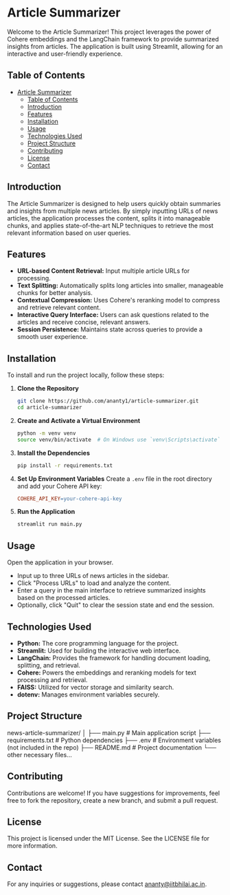# Article Summarizer

Welcome to the Article Summarizer! This project leverages the power of Cohere embeddings and the LangChain framework to provide summarized insights from articles. The application is built using Streamlit, allowing for an interactive and user-friendly experience.

## Table of Contents

- [Article Summarizer](#article-summarizer)
  - [Table of Contents](#table-of-contents)
  - [Introduction](#introduction)
  - [Features](#features)
  - [Installation](#installation)
  - [Usage](#usage)
  - [Technologies Used](#technologies-used)
  - [Project Structure](#project-structure)
  - [Contributing](#contributing)
  - [License](#license)
  - [Contact](#contact)

## Introduction

The Article Summarizer is designed to help users quickly obtain summaries and insights from multiple news articles. By simply inputting URLs of news articles, the application processes the content, splits it into manageable chunks, and applies state-of-the-art NLP techniques to retrieve the most relevant information based on user queries.

## Features

- **URL-based Content Retrieval:** Input multiple article URLs for processing.
- **Text Splitting:** Automatically splits long articles into smaller, manageable chunks for better analysis.
- **Contextual Compression:** Uses Cohere's reranking model to compress and retrieve relevant content.
- **Interactive Query Interface:** Users can ask questions related to the articles and receive concise, relevant answers.
- **Session Persistence:** Maintains state across queries to provide a smooth user experience.

## Installation

To install and run the project locally, follow these steps:

1. **Clone the Repository**
   ```bash
   git clone https://github.com/ananty1/article-summarizer.git
   cd article-summarizer
   ```

2. **Create and Activate a Virtual Environment**
   ```bash
   python -m venv venv
   source venv/bin/activate  # On Windows use `venv\Scripts\activate`
   ```

3. **Install the Dependencies**
   ```bash
   pip install -r requirements.txt
   ```

4. **Set Up Environment Variables**
   Create a `.env` file in the root directory and add your Cohere API key:
   ```makefile
   COHERE_API_KEY=your-cohere-api-key
   ```

5. **Run the Application**
   ```bash
   streamlit run main.py
   ```

## Usage

Open the application in your browser.

- Input up to three URLs of news articles in the sidebar.
- Click "Process URLs" to load and analyze the content.
- Enter a query in the main interface to retrieve summarized insights based on the processed articles.
- Optionally, click "Quit" to clear the session state and end the session.

## Technologies Used

- **Python:** The core programming language for the project.
- **Streamlit:** Used for building the interactive web interface.
- **LangChain:** Provides the framework for handling document loading, splitting, and retrieval.
- **Cohere:** Powers the embeddings and reranking models for text processing and retrieval.
- **FAISS:** Utilized for vector storage and similarity search.
- **dotenv:** Manages environment variables securely.

## Project Structure
news-article-summarizer/
│
├── main.py                    # Main application script
├── requirements.txt           # Python dependencies
├── .env                       # Environment variables (not included in the repo)
├── README.md                  # Project documentation
└── other necessary files...
## Contributing
Contributions are welcome! If you have suggestions for improvements, feel free to fork the repository, create a new branch, and submit a pull request.

## License
This project is licensed under the MIT License. See the LICENSE file for more information.

## Contact
For any inquiries or suggestions, please contact ananty@iitbhilai.ac.in.
